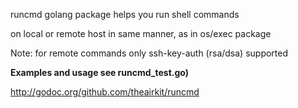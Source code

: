 runcmd golang package helps you run shell commands

on local or remote host in same manner, as in os/exec package

Note: for remote commands only ssh-key-auth (rsa/dsa) supported

**Examples and usage see runcmd_test.go)**

http://godoc.org/github.com/theairkit/runcmd
